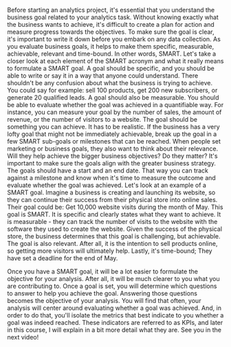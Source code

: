 
Before starting an analytics project, it's essential that you understand the business goal related to your analytics task. Without knowing exactly what the business wants to achieve, it's difficult to create a plan for action and measure progress towards the objectives. To make sure the goal is clear, it's important to write it down before you embark on any data collection. As you evaluate business goals, it helps to make them specific, measurable, achievable, relevant and time-bound. In other words, SMART. Let's take a closer look at each element of the SMART acronym and what it really means to formulate a SMART goal. A goal should be specific, and you should be able to write or say it in a way that anyone could understand. There shouldn't be any confusion about what the business is trying to achieve. You could say for example: sell 100 products, get 200 new subscribers, or generate 20 qualified leads. A goal should also be measurable. You should be able to evaluate whether the goal was achieved in a quantifiable way. For instance, you can measure your goal by the number of sales, the amount of revenue, or the number of visitors to a website. The goal should be something you can achieve. It has to be realistic. If the business has a very lofty goal that might not be immediately achievable, break up the goal in a few SMART sub-goals or milestones that can be reached. When people set marketing or business goals, they also want to think about their relevance. Will they help achieve the bigger business objectives? Do they matter? It's important to make sure the goals align with the greater business strategy. The goals should have a start and an end date. That way you can track against a milestone and know when it's time to measure the outcome and evaluate whether the goal was achieved. Let's look at an example of a SMART goal. Imagine a business is creating and launching its website, so they can continue their success from their physical store into online sales. Their goal could be: Get 10,000 website visits during the month of May. This goal is SMART. It is specific and clearly states what they want to achieve. It is measurable - they can track the number of visits to the website with the software they used to create the website. Given the success of the physical store, the business determines that this goal is challenging, but achievable. The goal is also relevant. After all, it is the intention to sell products online, so getting more visitors will ultimately help. Lastly, it's time-bound; They have set a deadline for the end of May.

Once you have a SMART goal, it will be a lot easier to formulate the objective for your analysis. After all, it will be much clearer to you what you are contributing to. Once a goal is set, you will determine which questions to answer to help you achieve the goal. Answering those questions becomes the objective of your analysis. You will find that often, your analysis will center around evaluating whether a goal was achieved. And, in order to do that, you'll isolate the metrics that best indicate to you whether a goal was indeed reached. These indicators are referred to as KPIs, and later in this course, I will explain in a bit more detail what they are. See you in the next video!
​